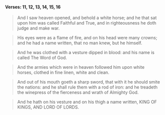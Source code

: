 #### Verses: 11, 12, 13, 14, 15, 16
> And I saw heaven opened, and behold a white horse; and he that sat upon him was called Faithful and True, and in righteousness he doth judge and make war.

> His eyes were as a flame of fire, and on his head were many crowns; and he had a name written, that no man knew, but he himself.

> And he was clothed with a vesture dipped in blood: and his name is called The Word of God.

> And the armies which were in heaven followed him upon white horses, clothed in fine linen, white and clean.

> And out of his mouth goeth a sharp sword, that with it he should smite the nations: and he shall rule them with a rod of iron: and he treadeth the winepress of the fierceness and wrath of Almighty God.

> And he hath on his vesture and on his thigh a name written, KING OF KINGS, AND LORD OF LORDS.